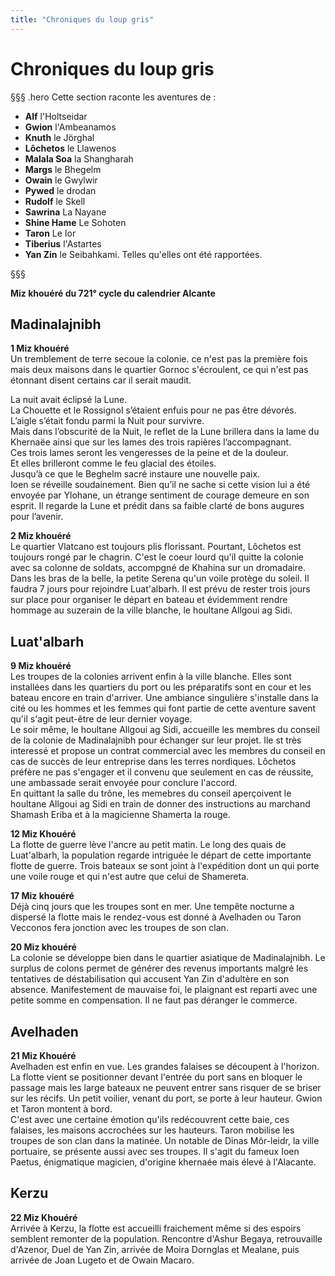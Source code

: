 ```yaml
---
title: "Chroniques du loup gris"
---
```

# Chroniques du loup gris

§§§ .hero
Cette section raconte les aventures de :
- **Alf** l'Holtseidar
- **Gwion** l'Ambeanamos
- **Knuth** le Jörghal
- **Lôchetos** le Llawenos
- **Malala Soa** la Shangharah
- **Margs** le Bhegelm
- **Owain** le Gwylwir
- **Pywed** le drodan
- **Rudolf** le Skell
- **Sawrina** La Nayane
- **Shine Hame** Le Sohoten
- **Taron** Le Ior
- **Tiberius** l'Astartes
- **Yan Zin** le Seibahkami.
Telles qu'elles ont été rapportées.

§§§

**Miz khouéré du 721° cycle du calendrier Alcante**  

## Madinalajnibh   
**1 Miz khouéré**    
Un tremblement de terre secoue la colonie. ce n'est pas la première fois mais deux maisons dans le quartier Gornoc s'écroulent, ce qui n'est pas étonnant disent certains car il serait maudit.  

La nuit avait éclipsé la Lune.  
La Chouette et le Rossignol s’étaient enfuis pour ne pas être dévorés.  
L’aigle s’était fondu parmi la Nuit pour survivre.  
Mais dans l’obscurité de la Nuit, le reflet de la Lune brillera dans la lame du Khernaëe ainsi que sur les lames des trois rapières l’accompagnant.  
Ces trois lames seront les vengeresses de la peine et de la douleur.  
Et elles brilleront comme le feu glacial des étoiles.  
Jusqu’à ce que le Beghelm sacré instaure une nouvelle paix.   
Ioen se réveille soudainement. Bien qu’il ne sache si cette vision lui a été envoyée par Ylohane, un étrange sentiment de courage demeure en son esprit. Il regarde la Lune et prédit dans sa faible clarté de bons augures pour l’avenir.   

**2 Miz khouéré**    
Le quartier Vlatcano est toujours plis florissant. Pourtant, Lôchetos est toujours rongé par le chagrin. C'est le coeur lourd qu'il quitte la colonie avec sa colonne de soldats, accompgné de Khahina sur un dromadaire. Dans les bras de la belle, la petite Serena qu'un voile protège du soleil. Il faudra 7 jours pour rejoindre Luat'albarh. Il est prévu de rester trois jours sur place pour organiser le départ en bateau et évidemment rendre hommage au suzerain de la ville blanche, le houltane Allgoui ag Sidi.  

## Luat'albarh  
**9 Miz khouéré**  
Les troupes de la colonies arrivent enfin à la ville blanche. Elles sont installées dans les quartiers du port ou les préparatifs sont en cour et les bateau encore en train d'arriver. Une ambiance singulière s'installe dans la cité ou les hommes et les femmes qui font partie de cette aventure savent qu'il s'agit peut-être de leur dernier voyage.  
Le soir même, le houltane Allgoui ag Sidi, accueille les membres du conseil de la colonie de Madinalajnibh pour échanger sur leur projet. Ile st très interessé et propose un contrat commercial avec les membres du conseil en cas de succès de leur entreprise dans les terres nordiques. Lôchetos préfère ne pas s'engager et il convenu que seulement en cas de réussite, une ambassade serait envoyée pour conclure l'accord.   
En quittant la salle du trône, les memebres du conseil aperçoivent le houltane Allgoui ag Sidi en train de donner des instructions au marchand Shamash Eriba et à la magicienne Shamerta la rouge.   

**12 Miz Khouéré**  
La flotte de guerre lève l'ancre au petit matin. Le long des quais de Luat'albarh, la population regarde intriguée le départ de cette importante flotte de guerre. Trois bateaux se sont joint à l'expédition dont un qui porte une voile rouge et qui n'est autre que celui de Shamereta.

**17 Miz khouéré**   
Déjà cinq jours que les troupes sont en mer. Une tempête nocturne a dispersé la flotte mais le rendez-vous est donné à Avelhaden ou Taron Vecconos fera jonction avec les troupes de son clan.

**20 Miz khouéré**  
La colonie se développe bien dans le quartier asiatique de Madinalajnibh. Le surplus de colons permet de générer des revenus importants malgré les tentatives de déstabilisation qui accusent Yan Zin d'adultère en son absence. Manifestement de mauvaise foi, le plaignant est reparti avec une petite somme en compensation. Il ne faut pas déranger le commerce.  

## Avelhaden
**21 Miz Khouéré**  
Avelhaden est enfin en vue. Les grandes falaises se découpent à l'horizon. La flotte vient se positionner devant l'entrée du port sans en bloquer le passage mais les large bateaux ne peuvent entrer sans risquer de se briser sur les récifs. Un petit voilier, venant du port, se porte à leur hauteur. Gwion et Taron montent à bord.  
C'est avec une certaine émotion qu'ils redécouvrent cette baie, ces falaises, les maisons accrochées sur les hauteurs. Taron mobilise les troupes de son clan dans la matinée. Un notable de Dinas Môr-leidr,  la ville portuaire, se présente aussi avec ses troupes. Il s'agit du fameux Ioen Paetus, énigmatique magicien, d'origine khernaée mais élevé à l'Alacante.  

## Kerzu  
**22 Miz Khouéré**  
Arrivée à Kerzu, la flotte est accueilli fraichement même si des espoirs semblent remonter de la population. Rencontre d'Ashur Begaya, retrouvaille d'Azenor, Duel de Yan Zin, arrivée de Moira Dornglas et Mealane, puis arrivée de Joan Lugeto et de Owain Macaro.   

